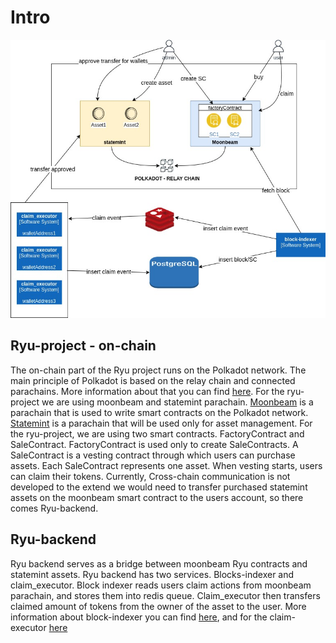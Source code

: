 # Intro
![alt text](./assets/ryu_backend.jpg "Ryu")

## Ryu-project - on-chain
The on-chain part of the Ryu project runs on the Polkadot network. The main principle of Polkadot is based on the relay chain and connected parachains. More information about that you can find [here](https://wiki.polkadot.network/docs/learn-architecture). For the ryu-project we are using moonbeam and statemint parachain. [Moonbeam](https://moonbeam.network) is a parachain that is used to write smart contracts on the Polkadot network. [Statemint](https://wiki.polkadot.network/docs/build-integrate-assets) is a parachain that will be used only for asset management. 
For the ryu-project, we are using two smart contracts. FactoryContract and SaleContract. FactoryContract is used only to create SaleContracts. A SaleContract is a vesting contract through which users can purchase assets. Each SaleContract represents one asset. When vesting starts, users can claim their tokens. Currently, Cross-chain communication is not developed to the extend we would need to transfer purchased statemint assets on the moonbeam smart contract to the users account, so there comes Ryu-backend.

## Ryu-backend
Ryu backend serves as a bridge between moonbeam Ryu contracts and statemint assets. Ryu backend has two services. Blocks-indexer and claim_executor. Block indexer reads users claim actions from moonbeam parachain, and stores them into redis queue. Claim_executor then transfers claimed amount of tokens from the owner of the asset to the user. More information about block-indexer you can find [here](./block-indexer.md), and for the claim-executor [here](./claim-executor.md)